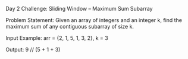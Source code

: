 Day 2 Challenge: Sliding Window – Maximum Sum Subarray

Problem Statement:
Given an array of integers and an integer k, find the maximum sum of any contiguous subarray of size k.

Input Example:
arr = {2, 1, 5, 1, 3, 2}, k = 3

Output:
9  // (5 + 1 + 3)



